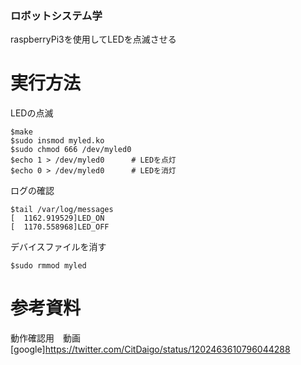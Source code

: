 ### ロボットシステム学
raspberryPi3を使用してLEDを点滅させる

# 実行方法

LEDの点滅

`$make`  
`$sudo insmod myled.ko`  
`$sudo chmod 666 /dev/myled0`  
`$echo 1 > /dev/myled0		# LEDを点灯`  
`$echo 0 > /dev/myled0		# LEDを消灯`  

ログの確認

`$tail /var/log/messages`  
`[  1162.919529]LED_ON`  
`[  1170.558968]LED_OFF`  

デバイスファイルを消す

`$sudo rmmod myled`  

# 参考資料
動作確認用　動画  
[google]https://twitter.com/CitDaigo/status/1202463610796044288
